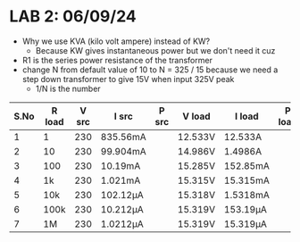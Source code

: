 # LAB 2: 06/09/24

- Why we use KVA (kilo volt ampere) instead of KW?
    - Because KW gives instantaneous power but we don't need it cuz
- R1 is the series power resistance of the transformer
- change N from default value of 10 to N = 325 / 15 because we need a step down transformer to give 15V when input 325V peak
    - 1/N is the number

| S.No | R load | V src | I src    | P src | V load  | I load   | P load | Efficiency |
|------|--------|-------|----------|-------|---------|----------|--------|------------|
| 1    | 1      | 230   | 835.56mA |       | 12.533V | 12.533A  |        |            |
| 2    | 10     | 230   | 99.904mA |       | 14.986V | 1.4986A  |        |            |
| 3    | 100    | 230   | 10.19mA  |       | 15.285V | 152.85mA |        |            |
| 4    | 1k     | 230   | 1.021mA  |       | 15.315V | 15.315mA |        |            |
| 5    | 10k    | 230   | 102.12µA |       | 15.318V | 1.5318mA |        |            |
| 6    | 100k   | 230   | 10.212µA |       | 15.319V | 153.19µA |        |            |
| 7    | 1M     | 230   | 1.0212µA |       | 15.319V | 15.319µA |        |            |
